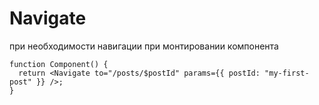 # Navigate

при необходимости навигации при монтировании компонента

```tsx
function Component() {
  return <Navigate to="/posts/$postId" params={{ postId: "my-first-post" }} />;
}
```
